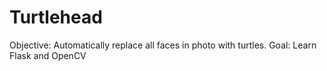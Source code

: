 # Turtlehead
Objective: Automatically replace all faces in photo with turtles. Goal: Learn Flask and OpenCV
